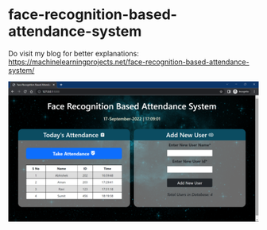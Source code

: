 # face-recognition-based-attendance-system  

Do visit my blog for better explanations: https://machinelearningprojects.net/face-recognition-based-attendance-system/

![alt text](ss.png)
